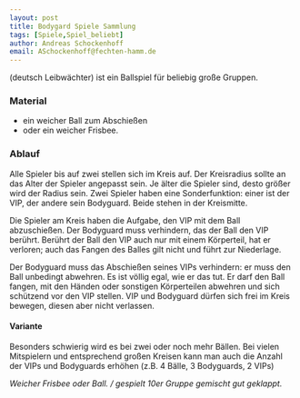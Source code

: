 ```yaml
---
layout: post
title: Bodygard Spiele Sammlung 
tags: [Spiele,Spiel_beliebt]
author: Andreas Schockenhoff 
email: ASchockenhoff@fechten-hamm.de
---
```

(deutsch Leibwächter) ist ein Ballspiel für beliebig große Gruppen.

### Material
* ein weicher Ball zum Abschießen
* oder ein weicher Frisbee.

### Ablauf
Alle Spieler bis auf zwei stellen sich im Kreis auf. Der Kreisradius sollte an das Alter der Spieler angepasst sein. 
Je älter die Spieler sind, desto größer wird der Radius sein. 
Zwei Spieler haben eine Sonderfunktion: einer ist der VIP, der andere sein Bodyguard. Beide stehen in der Kreismitte.

Die Spieler am Kreis haben die Aufgabe, den VIP mit dem Ball abzuschießen. Der Bodyguard muss verhindern, das der Ball den VIP berührt. 
Berührt der Ball den VIP auch nur mit einem Körperteil, hat er verloren; auch das Fangen des Balles gilt nicht und führt zur Niederlage.

Der Bodyguard muss das Abschießen seines VIPs verhindern: er muss den Ball unbedingt abwehren. Es ist völlig egal, wie er das tut. 
Er darf den Ball fangen, mit den Händen oder sonstigen Körperteilen abwehren und sich schützend vor den VIP stellen. 
VIP und Bodyguard dürfen sich frei im Kreis bewegen, diesen aber nicht verlassen.

#### Variante
Besonders schwierig wird es bei zwei oder noch mehr Bällen.
Bei vielen Mitspielern und entsprechend großen Kreisen kann man auch die Anzahl der VIPs und Bodyguards erhöhen (z.B. 4 Bälle, 3 Bodyguards, 2 VIPs)

_Weicher Frisbee oder Ball. / gespielt 10er Gruppe gemischt gut geklappt._
  